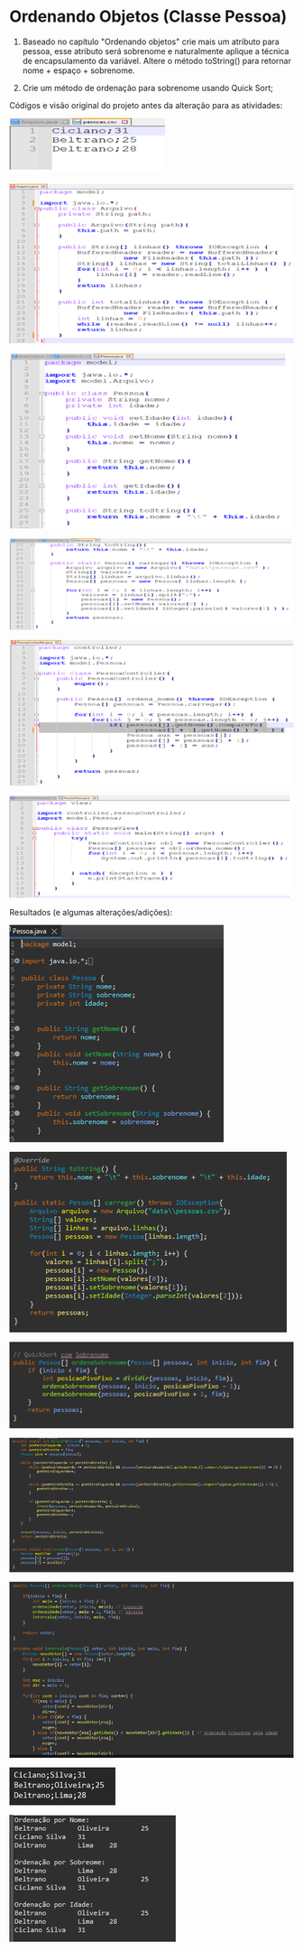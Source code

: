 # Ordenando Objetos (Classe Pessoa)

1) Baseado no capítulo "Ordenando objetos" crie mais um atributo para pessoa, esse atributo será sobrenome e naturalmente aplique a técnica de encapsulamento da variável. Altere o método toString() para retornar nome + espaço + sobrenome.

2) Crie um método de ordenação para sobrenome usando Quick Sort;

Códigos e visão original do projeto antes da alteração para as atividades:

![alt text](image.png)

![alt text](image-1.png)

![alt text](image-2.png)

![alt text](image-3.png)

![alt text](image-4.png)

![alt text](image-5.png)

Resultados (e algumas alterações/adições):

![alt text](image-6.png)

![alt text](image-7.png)

![alt text](image-8.png)

![alt text](image-9.png)

![alt text](image-10.png)

![alt text](image-11.png)

![alt text](image-12.png)
